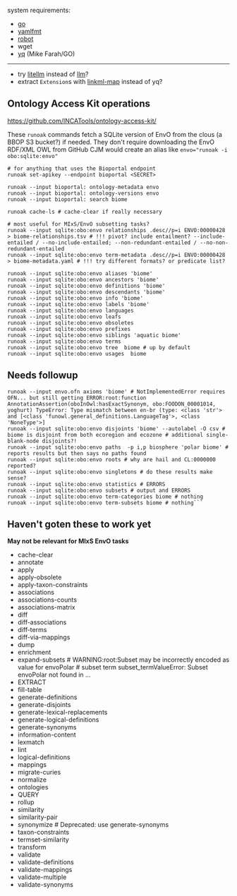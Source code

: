 system requirements:
- [go](https://go.dev/)
- [yamlfmt](https://github.com/google/yamlfmt)
- [robot](https://robot.obolibrary.org/)
- wget
- [yq](https://github.com/mikefarah/yq) (Mike Farah/GO)

----

- try [litellm](https://litellm.vercel.app/) instead of [llm](https://llm.datasette.io/en/stable/)?
- extract `Extension`s with [linkml-map](https://linkml.io/linkml-map/) instead of yq?


## Ontology Access Kit operations 
https://github.com/INCATools/ontology-access-kit/

These `runoak` commands fetch a SQLite version of EnvO from the clous (a BBOP S3 bucket?) if needed. They don't require downloading the EnvO RDF/XML OWL from GitHub
CJM would create an alias like `envo="runoak -i obo:sqlite:envo"`

```shell
# for anything that uses the Bioportal endpoint
runoak set-apikey --endpoint bioportal <SECRET>

runoak --input bioportal: ontology-metadata envo
runoak --input bioportal: ontology-versions envo
runoak --input bioportal: search biome

runoak cache-ls # cache-clear if really necessary

# most useful for MIxS/EnvO subsetting tasks?
runoak --input sqlite:obo:envo relationships .desc//p=i ENVO:00000428 > biome-relationships.tsv # !!! pivot? include entailment? --include-entailed / --no-include-entailed; --non-redundant-entailed / --no-non-redundant-entailed
runoak --input sqlite:obo:envo term-metadata .desc//p=i ENVO:00000428 > biome-metadata.yaml # !!! try different formats? or predicate list?

runoak --input sqlite:obo:envo aliases 'biome'
runoak --input sqlite:obo:envo ancestors 'biome'
runoak --input sqlite:obo:envo definitions 'biome' 
runoak --input sqlite:obo:envo descendants 'biome' 
runoak --input sqlite:obo:envo info 'biome'
runoak --input sqlite:obo:envo labels 'biome' 
runoak --input sqlite:obo:envo languages
runoak --input sqlite:obo:envo leafs
runoak --input sqlite:obo:envo obsoletes
runoak --input sqlite:obo:envo prefixes
runoak --input sqlite:obo:envo siblings 'aquatic biome'
runoak --input sqlite:obo:envo terms
runoak --input sqlite:obo:envo tree  biome # up by default
runoak --input sqlite:obo:envo usages  biome
```


## Needs followup
```
runoak --input envo.ofn axioms 'biome' # NotImplementedError requires OFN... but still getting ERROR:root:function AnnotationAssertion(oboInOwl:hasExactSynonym, obo:FOODON_00001014, yoghurt) TypeError: Type mismatch between en-br (type: <class 'str'> and [<class 'funowl.general_definitions.LanguageTag'>, <class 'NoneType'>]
runoak --input sqlite:obo:envo disjoints 'biome' --autolabel -O csv # biome is disjoint from both ecoregion and ecozone # additional single-blank-node disjoints?!
runoak --input sqlite:obo:envo paths  -p i,p biosphere 'polar biome' # reports results but then says no paths found
runoak --input sqlite:obo:envo roots # why are hail and CL:0000000 reported?
runoak --input sqlite:obo:envo singletons # do these results make sense?
runoak --input sqlite:obo:envo statistics # ERRORS
runoak --input sqlite:obo:envo subsets # output and ERRORS
runoak --input sqlite:obo:envo term-categories biome # nothing
runoak --input sqlite:obo:envo term-subsets biome # nothing```
```

## Haven't goten these to work yet
__May not be relevant for MIxS EnvO tasks__

- cache-clear
- annotate
- apply 
- apply-obsolete
- apply-taxon-constraints
- associations
- associations-counts
- associations-matrix
- diff
- diff-associations
- diff-terms
- diff-via-mappings
- dump
- enrichment
- expand-subsets # WARNING:root:Subset may be incorrectly encoded as value for envoPolar # subset  term    subset_termValueError: Subset envoPolar not found in ...
- EXTRACT
- fill-table
- generate-definitions
- generate-disjoints
- generate-lexical-replacements
- generate-logical-definitions
- generate-synonyms
- information-content
- lexmatch
- lint
- logical-definitions
- mappings
- migrate-curies 
- normalize
- ontologies
- QUERY
- rollup
- similarity 
- similarity-pair
- synonymize # Deprecated: use generate-synonyms
- taxon-constraints
- termset-similarity
- transform
- validate
- validate-definitions
- validate-mappings
- validate-multiple
- validate-synonyms
